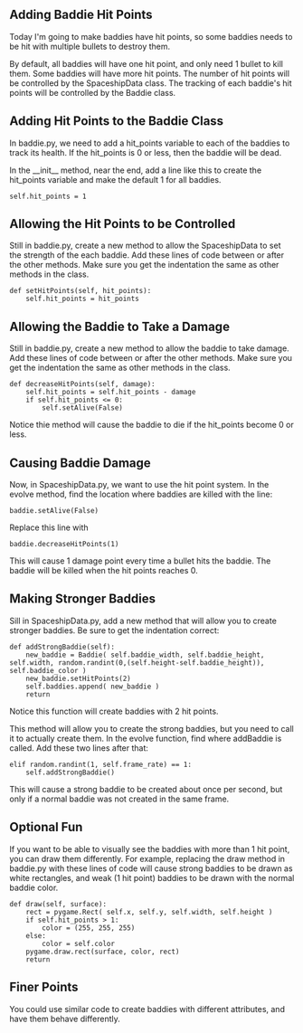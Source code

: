 Adding Baddie Hit Points
-------------------------------

Today I'm going to make baddies have hit points,
so some baddies needs to be hit with multiple bullets
to destroy them.

By default, all baddies will have one hit point, and
only need 1 bullet to kill them.  Some baddies will have
more hit points.  The number of hit points will be
controlled by the SpaceshipData class.  The tracking of
each baddie's hit points will be controlled by the 
Baddie class.

Adding Hit Points to the Baddie Class
-------------------------------------

In baddie.py, we need to add a hit_points variable to
each of the baddies to track its health.  If the hit_points
is 0 or less, then the baddie will be dead.

In the \_\_init\_\_ method, near the end, add a line
like this to create the hit_points variable and make
the default 1 for all baddies.

    self.hit_points = 1


Allowing the Hit Points to be Controlled
----------------------------------------

Still in baddie.py, create a new method to allow the
SpaceshipData to set the strength of the each baddie.
Add these lines of code between or after the other 
methods.  Make sure you get the indentation the same 
as other methods in the class.

    def setHitPoints(self, hit_points):
        self.hit_points = hit_points
        

    
Allowing the Baddie to Take a Damage
------------------------------------

Still in baddie.py, create a new method to allow the
baddie to take damage.  Add these lines of code
between or after the other methods.  Make sure you
get the indentation the same as other methods in the
class.

    def decreaseHitPoints(self, damage):
        self.hit_points = self.hit_points - damage
        if self.hit_points <= 0:
            self.setAlive(False)
        

Notice thie method will cause the baddie to die if
the hit_points become 0 or less.    

Causing Baddie Damage
---------------------

Now, in SpaceshipData.py, we want to use the hit point
system.  In the evolve method, find the location where
baddies are killed with the line:

    baddie.setAlive(False)

Replace this line with

    baddie.decreaseHitPoints(1)

This will cause 1 damage point every time a bullet hits
the baddie.  The baddie will be killed when the hit points
reaches 0.


Making Stronger Baddies
-----------------------

Sill in SpaceshipData.py, add a new method that will allow
you to create stronger baddies.  Be sure to get the indentation
correct:

    def addStrongBaddie(self):
        new_baddie = Baddie( self.baddie_width, self.baddie_height, self.width, random.randint(0,(self.height-self.baddie_height)), self.baddie_color )
        new_baddie.setHitPoints(2)
        self.baddies.append( new_baddie )
        return

Notice this function will create baddies with 2 hit points.

This method will allow you to create the strong baddies, but
you need to call it to actually create them.  In the evolve
function, find where addBaddie is called.  Add these two lines
after that:

    elif random.randint(1, self.frame_rate) == 1:
        self.addStrongBaddie()

This will cause a strong baddie to be created about once
per second, but only if a normal baddie was not created
in the same frame.	


Optional Fun
------------

If you want to be able to visually see the baddies
with more than 1 hit point, you can draw them differently.
For example, replacing the draw method in baddie.py with
these lines of code will cause strong baddies to be
drawn as white rectangles, and weak (1 hit point) baddies
to be drawn with the normal baddie color.

    def draw(self, surface):
        rect = pygame.Rect( self.x, self.y, self.width, self.height )
        if self.hit_points > 1:
            color = (255, 255, 255)
        else:
            color = self.color
        pygame.draw.rect(surface, color, rect)
        return




Finer Points
------------

You could use similar code to create baddies with different
attributes, and have them behave differently.










